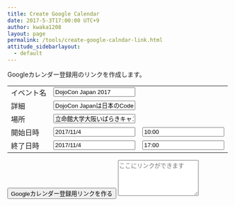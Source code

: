 ```yaml
---
title: Create Google Calendar 
date: 2017-5-3T17:00:00 UTC+9
author: kwaka1208
layout: page
permalink: /tools/create-google-calndar-link.html
attitude_sidebarlayout:
  - default
---
```

<script src="https://ajax.googleapis.com/ajax/libs/jquery/1.9.1/jquery.min.js"></script>
<script src="http://ajax.googleapis.com/ajax/libs/jqueryui/1/jquery-ui.min.js"></script>
<script src="http://ajax.googleapis.com/ajax/libs/jqueryui/1/i18n/jquery.ui.datepicker-ja.min.js"></script>
<link rel="stylesheet" href="http://ajax.googleapis.com/ajax/libs/jqueryui/1/themes/redmond/jquery-ui.css" >
<script>
  $(function() {
    $("#start_date").datepicker();
    $("#end_date").datepicker();
  });
</script>
Googleカレンダー登録用のリンクを作成します。
<form>
	<table>
		<tr>
			<td>イベント名</td>
			<td colspan="2">
				<input type="text" id="text" name="text" value="DojoCon Japan 2017" placeholder="イベントのタイトル">
			</td>
		</tr>
		<tr>
			<td>詳細</td>
			<td colspan="2">
				<input type="text" id="details" name="details" value="DojoCon Japanは日本のCoderDojoコミュニティが開催する年に一回のイベントです。今年のテーマは「つながる〜Dojo to Dojo〜」" placeholder="詳細">
			</td>
		</tr>
		<tr>
			<td>場所</td>
			<td colspan="2">
				<input type="text" id="loc" name="loc" value="立命館大学大阪いばらきキャンパス(OIC) B棟（立命館いばらきフューチャープラザ）一階イベントホール" placeholder="場所">
			</td>
		</tr>
		<tr>
			<td>開始日時</td>
			<td>
				<input type="text" id="start_date" name="start_date" value="2017/11/4" placeholder="yyyy/mm/dd">
			</td>
			<td>
				<input type="text" id="start_time" name="start_time" value="10:00" placeholder="hh:mm">
			</td>
		</tr>
		<tr>
			<td>終了日時</td>
			<td>
				<input type="text" id="end_date" name="end_date" value="2017/11/4" placeholder="yyyy/mm/dd">
			</td>
			<td>
				<input type="text" id="end_time" name="end_time" value="17:00" placeholder="hh:mm">
			</td>
		</tr>
	</table>
	<input type="button" name="作成" value="Googleカレンダー登録用リンクを作る" onclick="create_google_calendar_link();">
	<textarea id="result" rows="5" placeholder="ここにリンクができます"></textarea>
</form>
<script type="text/javascript">
	function create_google_calendar_link() {
		text = document.getElementById("text").value;
		details = document.getElementById("details").value;
		loc = document.getElementById("loc").value;
		start = new Date(document.getElementById("start_date").value + " " + document.getElementById("start_time").value);
		end = new Date(document.getElementById("end_date").value + " " + document.getElementById("end_time").value);

		error = "";
		if (start.toString() === "Invalid Date") {
			error += "開始日時の入力に誤りがあります　";
		}
		if (end.toString() === "Invalid Date") {
			error += "終了日時の入力に誤りがあります　";
		}
		if (error != "") {
			alert(error);
			return;
		}
		link = "http://www.google.com/calendar/event?action=TEMPLATE";
		link += "&text=" + encodeURIComponent(text);
		link += "&details=" + encodeURIComponent(details);
		link += "&location=" + encodeURIComponent(loc);
		link += "&dates=" + convertDateString(start) + "/" + convertDateString(end);
		document.getElementById("result").innerHTML = link; 
	}

	function convertDateString(date) {
		year = ("0000" + date.getFullYear()).slice(-4);
		month = ("00" + (date.getMonth() + 1)).slice(-2);
		day = ("00" + date.getDate()).slice(-2);
		hour = ("00" + date.getHours()).slice(-2);
		minute = ("00" + date.getMinutes()).slice(-2);
		return year + month + day + "T" + hour + minute + "00";
	}


</script>